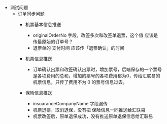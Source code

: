 - 测试问题
  - 订单同步问题
    - 机票基本信息推送
      - originalOrderNo 字段，改签多次和改签单退票，这个值 应该是 传最原始的订单号？
      - 退票单的 支付时间 应该传「退票确认」的时间

    - 机票信息推送
      - 订单确认出票和改签确认出票时，增加票号，后端保存的一个票号 是各项费用的总和，增加的票号的各项费用都为0，传给汇联易的机票信息，只传了费用不为 0 的票号信息过去。
    
    - 保险信息推送
      - insuaranceCompanyName 字段漏传
      - 机票退票，取消退保，没有把 保险信息一同推送给汇联易
      - 机票改签后，原单退保成功，没有推送原单退保信息给汇联易